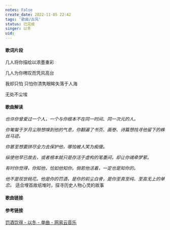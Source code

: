 ```yaml
---
notes: False
create_date: 2022-11-05 22:42
tags: '歌曲/古风'
status: 已完成
singer: 以冬
uid: 
---
```

#### 歌词片段

几人将你描绘以浓墨重彩

几人为你喟叹而凭风高台

我却只怕 只怕你清隽眼眸失落于人海

无处不尘埃


#### 歌曲解读

*也许你曾爱过一个人，一个与你根本不在同一时间、同一次元的人。*

*你匍匐于岁月尘隙想嗅到他的气息，你翻遍了书页、画卷、诗篇想找寻他留下的蛛丝马迹。*

*你甚至想要拼尽全力去保护他，哪怕被人笑为痴傻。*

*纵使他早已故去，或者根本就只是存活于虚构的笔墨间，却让你魂牵梦萦。*

*有时你觉得，你知他，恰如他知你。倘若他活着，一定也是知你的。*

*他不是现世桃花。他是你的罚酒，是你的前尘白骨，是你至真至纯、至高无上的单恋。*
适合埋首故纸堆时，探寻历史人物心灵的故事

#### 歌曲链接

#### 参考链接

[罚酒饮得 - 以冬 - 单曲 - 网易云音乐](https://music.163.com/song?id=515769952&userid=84019341)

